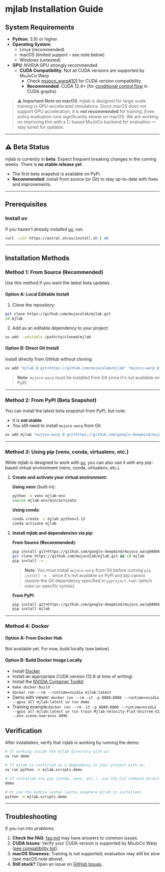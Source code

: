 # mjlab Installation Guide

## System Requirements

- **Python**: 3.10 or higher
- **Operating System**:
  - Linux (recommended)
  - macOS (limited support – see note below)
  - Windows (untested)
- **GPU**: NVIDIA GPU strongly recommended
  - **CUDA Compatibility**: Not all CUDA versions are supported by MuJoCo Warp
    - Check
      [mujoco_warp#101](https://github.com/google-deepmind/mujoco_warp/issues/101)
      for CUDA version compatibility
    - **Recommended**: CUDA 12.4+ (for
      [conditional control flow](https://nvidia.github.io/warp/modules/runtime.html#conditional-execution)
      in CUDA graphs)

> ⚠️ **Important Note on macOS**: mjlab is designed for large-scale training in
> GPU-accelerated simulations. Since macOS does not support GPU acceleration, it
> is **not recommended** for training. Even policy evaluation runs significantly
> slower on macOS. We are working on improving this with a C-based MuJoCo
> backend for evaluation — stay tuned for updates.

---

## ⚠️ Beta Status

mjlab is currently in **beta**. Expect frequent breaking changes in the coming weeks.
There is **no stable release yet**.

- The first beta snapshot is available on PyPI.
- **Recommended**: install from source (or Git) to stay up-to-date with fixes
  and improvements.

---

## Prerequisites

### Install uv

If you haven't already installed [uv](https://docs.astral.sh/uv/), run:

```bash
curl -LsSf https://astral.sh/uv/install.sh | sh
```

---

## Installation Methods

### Method 1: From Source (Recommended)

Use this method if you want the latest beta updates.

#### Option A: Local Editable Install

1. Clone the repository:
```bash
git clone https://github.com/mujocolab/mjlab.git
cd mjlab
```

2. Add as an editable dependency to your project:
```bash
uv add --editable /path/to/cloned/mjlab
```

#### Option B: Direct Git Install

Install directly from GitHub without cloning:

```bash
uv add "mjlab @ git+https://github.com/mujocolab/mjlab" "mujoco-warp @ git+https://github.com/google-deepmind/mujoco_warp@486642c3fa262a989b482e0e506716d5793d61a9"
```

> **Note**: `mujoco-warp` must be installed from Git since it's not available on PyPI.

---

### Method 2: From PyPI (Beta Snapshot)

You can install the latest beta snapshot from PyPI, but note:
- It is **not stable**
- You still need to install `mujoco-warp` from Git

```bash
uv add mjlab "mujoco-warp @ git+https://github.com/google-deepmind/mujoco_warp@486642c3fa262a989b482e0e506716d5793d61a9"
```

---

### Method 3: Using pip (venv, conda, virtualenv, etc.)

While mjlab is designed to work with [uv](https://docs.astral.sh/uv/), you can
also use it with any pip-based virtual environment (venv, conda, virtualenv, etc.).

1. **Create and activate your virtual environment**:

   **Using venv** (built-in):
   ```bash
   python -m venv mjlab-env
   source mjlab-env/bin/activate
   ```

   **Using conda**:
   ```bash
   conda create -n mjlab python=3.13
   conda activate mjlab
   ```

2. **Install mjlab and dependencies via pip**:

   **From Source (Recommended)**:
   ```bash
   pip install git+https://github.com/google-deepmind/mujoco_warp@486642c3fa262a989b482e0e506716d5793d61a9
   git clone https://github.com/mujocolab/mjlab.git && cd mjlab
   pip install -e .
   ```

   > **Note**: You must install `mujoco-warp` from Git before running
   > `pip install -e .` since it's not available on PyPI and pip cannot resolve
   > the Git dependency specified in `pyproject.toml` (which uses uv-specific
   > syntax).

   **From PyPI**:
   ```bash
   pip install git+https://github.com/google-deepmind/mujoco_warp@486642c3fa262a989b482e0e506716d5793d61a9
   pip install mjlab
   ```

---

### Method 4: Docker

#### Option A: From Docker Hub

Not available yet. For now, build locally (see below).

#### Option B: Build Docker Image Locally

- Install [Docker](https://docs.docker.com/engine/install/)
- Install an appropriate CUDA version (12.8 at time of writing)
- Install the [NVIDIA Container Toolkit](https://docs.nvidia.com/datacenter/cloud-native/container-toolkit/latest/install-guide.html)
- `make docker-build`
- `docker run --rm --runtime=nvidia mjlab:latest`
- Demo with viewer: `docker run --rm -it -p 8080:8080 --runtime=nvidia --gpus all mjlab:latest uv run demo`
- Training example:`docker run --rm -it -p 8080:8080 --runtime=nvidia --gpus all mjlab:latest uv run train Mjlab-Velocity-Flat-Unitree-G1 --env.scene.num-envs 4096`

## Verification

After installation, verify that mjlab is working by running the demo:

```bash
# If working inside the mjlab directory with uv.
uv run demo

# If mjlab is installed as a dependency in your project with uv.
uv run python -m mjlab.scripts.demo

# If installed via pip (conda, venv, etc.), use the CLI command directly.
demo

# Or use the module syntax (works anywhere mjlab is installed).
python -m mjlab.scripts.demo
```

---

## Troubleshooting

If you run into problems:

1. **Check the FAQ**: [faq.md](faq.md) may have answers to common issues.
2. **CUDA Issues**: Verify your CUDA version is supported by MuJoCo Warp
   ([see compatibility list](https://github.com/google-deepmind/mujoco_warp/issues/101)).
3. **macOS Slowness**: Training is not supported; evaluation may still be slow
   (see macOS note above).
4. **Still stuck?** Open an issue on
   [GitHub Issues](https://github.com/mujocolab/mjlab/issues).
